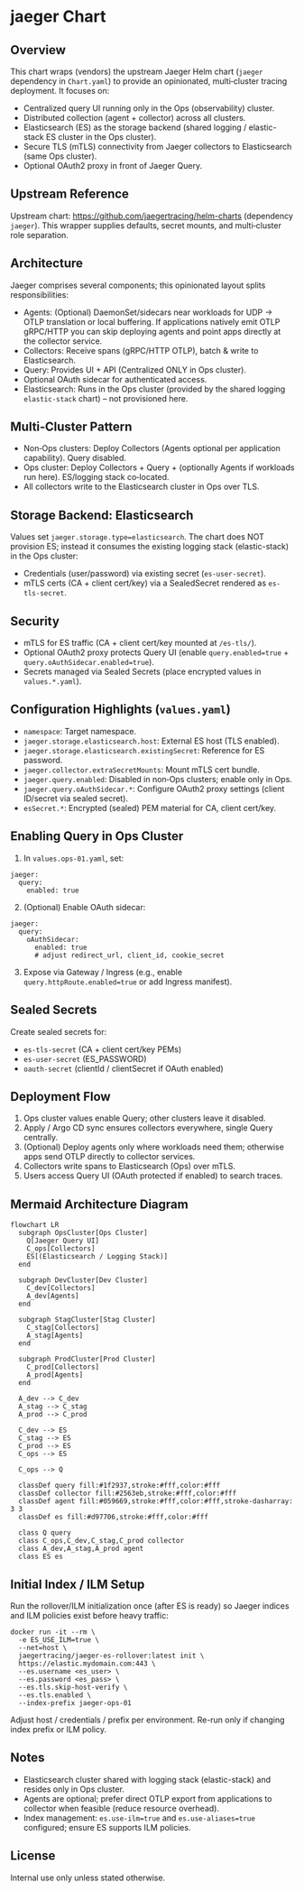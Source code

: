 # jaeger Chart

## Overview
This chart wraps (vendors) the upstream Jaeger Helm chart (`jaeger` dependency in `Chart.yaml`) to provide an opinionated, multi‑cluster tracing deployment. It focuses on:
- Centralized query UI running only in the Ops (observability) cluster.
- Distributed collection (agent + collector) across all clusters.
- Elasticsearch (ES) as the storage backend (shared logging / elastic-stack ES cluster in the Ops cluster).
- Secure TLS (mTLS) connectivity from Jaeger collectors to Elasticsearch (same Ops cluster).
- Optional OAuth2 proxy in front of Jaeger Query.

## Upstream Reference
Upstream chart: https://github.com/jaegertracing/helm-charts (dependency `jaeger`).
This wrapper supplies defaults, secret mounts, and multi‑cluster role separation.

## Architecture
Jaeger comprises several components; this opinionated layout splits responsibilities:
- Agents: (Optional) DaemonSet/sidecars near workloads for UDP -> OTLP translation or local buffering. If applications natively emit OTLP gRPC/HTTP you can skip deploying agents and point apps directly at the collector service.
- Collectors: Receive spans (gRPC/HTTP OTLP), batch & write to Elasticsearch.
- Query: Provides UI + API (Centralized ONLY in Ops cluster).
- Optional OAuth sidecar for authenticated access.
- Elasticsearch: Runs in the Ops cluster (provided by the shared logging `elastic-stack` chart) – not provisioned here.

## Multi‑Cluster Pattern
- Non‑Ops clusters: Deploy Collectors (Agents optional per application capability). Query disabled.
- Ops cluster: Deploy Collectors + Query + (optionally Agents if workloads run here). ES/logging stack co‑located.
- All collectors write to the Elasticsearch cluster in Ops over TLS.

## Storage Backend: Elasticsearch
Values set `jaeger.storage.type=elasticsearch`. The chart does NOT provision ES; instead it consumes the existing logging stack (elastic-stack) in the Ops cluster:
- Credentials (user/password) via existing secret (`es-user-secret`).
- mTLS certs (CA + client cert/key) via a SealedSecret rendered as `es-tls-secret`.

## Security
- mTLS for ES traffic (CA + client cert/key mounted at `/es-tls/`).
- Optional OAuth2 proxy protects Query UI (enable `query.enabled=true` + `query.oAuthSidecar.enabled=true`).
- Secrets managed via Sealed Secrets (place encrypted values in `values.*.yaml`).

## Configuration Highlights (`values.yaml`)
- `namespace`: Target namespace.
- `jaeger.storage.elasticsearch.host`: External ES host (TLS enabled).
- `jaeger.storage.elasticsearch.existingSecret`: Reference for ES password.
- `jaeger.collector.extraSecretMounts`: Mount mTLS cert bundle.
- `jaeger.query.enabled`: Disabled in non‑Ops clusters; enable only in Ops.
- `jaeger.query.oAuthSidecar.*`: Configure OAuth2 proxy settings (client ID/secret via sealed secret).
- `esSecret.*`: Encrypted (sealed) PEM material for CA, client cert/key.

## Enabling Query in Ops Cluster
1. In `values.ops-01.yaml`, set:
```
jaeger:
  query:
    enabled: true
```
2. (Optional) Enable OAuth sidecar:
```
jaeger:
  query:
    oAuthSidecar:
      enabled: true
      # adjust redirect_url, client_id, cookie_secret
```
3. Expose via Gateway / Ingress (e.g., enable `query.httpRoute.enabled=true` or add Ingress manifest).

## Sealed Secrets
Create sealed secrets for:
- `es-tls-secret` (CA + client cert/key PEMs)
- `es-user-secret` (ES_PASSWORD)
- `oauth-secret` (clientId / clientSecret if OAuth enabled)

## Deployment Flow
1. Ops cluster values enable Query; other clusters leave it disabled.
2. Apply / Argo CD sync ensures collectors everywhere, single Query centrally.
3. (Optional) Deploy agents only where workloads need them; otherwise apps send OTLP directly to collector services.
4. Collectors write spans to Elasticsearch (Ops) over mTLS.
5. Users access Query UI (OAuth protected if enabled) to search traces.

## Mermaid Architecture Diagram
```mermaid
flowchart LR
  subgraph OpsCluster[Ops Cluster]
    Q[Jaeger Query UI]
    C_ops[Collectors]
    ES[(Elasticsearch / Logging Stack)]
  end

  subgraph DevCluster[Dev Cluster]
    C_dev[Collectors]
    A_dev[Agents]
  end

  subgraph StagCluster[Stag Cluster]
    C_stag[Collectors]
    A_stag[Agents]
  end

  subgraph ProdCluster[Prod Cluster]
    C_prod[Collectors]
    A_prod[Agents]
  end

  A_dev --> C_dev
  A_stag --> C_stag
  A_prod --> C_prod

  C_dev --> ES
  C_stag --> ES
  C_prod --> ES
  C_ops --> ES

  C_ops --> Q

  classDef query fill:#1f2937,stroke:#fff,color:#fff
  classDef collector fill:#2563eb,stroke:#fff,color:#fff
  classDef agent fill:#059669,stroke:#fff,color:#fff,stroke-dasharray: 3 3
  classDef es fill:#d97706,stroke:#fff,color:#fff

  class Q query
  class C_ops,C_dev,C_stag,C_prod collector
  class A_dev,A_stag,A_prod agent
  class ES es
```

## Initial Index / ILM Setup
Run the rollover/ILM initialization once (after ES is ready) so Jaeger indices and ILM policies exist before heavy traffic:
```
docker run -it --rm \
  -e ES_USE_ILM=true \
  --net=host \
  jaegertracing/jaeger-es-rollover:latest init \
  https://elastic.mydomain.com:443 \
  --es.username <es_user> \
  --es.password <es_pass> \
  --es.tls.skip-host-verify \
  --es.tls.enabled \
  --index-prefix jaeger-ops-01
```
Adjust host / credentials / prefix per environment. Re-run only if changing index prefix or ILM policy.

## Notes
- Elasticsearch cluster shared with logging stack (elastic-stack) and resides only in Ops cluster.
- Agents are optional; prefer direct OTLP export from applications to collector when feasible (reduce resource overhead).
- Index management: `es.use-ilm=true` and `es.use-aliases=true` configured; ensure ES supports ILM policies.

## License
Internal use only unless stated otherwise.
